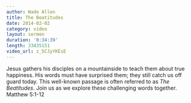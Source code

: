 ```yaml
---
author: Wade Allen
title: The Beatitudes
date: 2014-02-02
category: video
layout: sermon
duration: '0:34:39'
length: 33435151
video_url: z_5CJyYKEsE
---
```


Jesus gathers his disciples on a mountainside to teach them about true happiness. His words must have surprised them; they still catch us off guard today. This well-known passage is often referred to as *The Beatitudes*. Join us as we explore these challenging words together. Matthew 5:1-12
